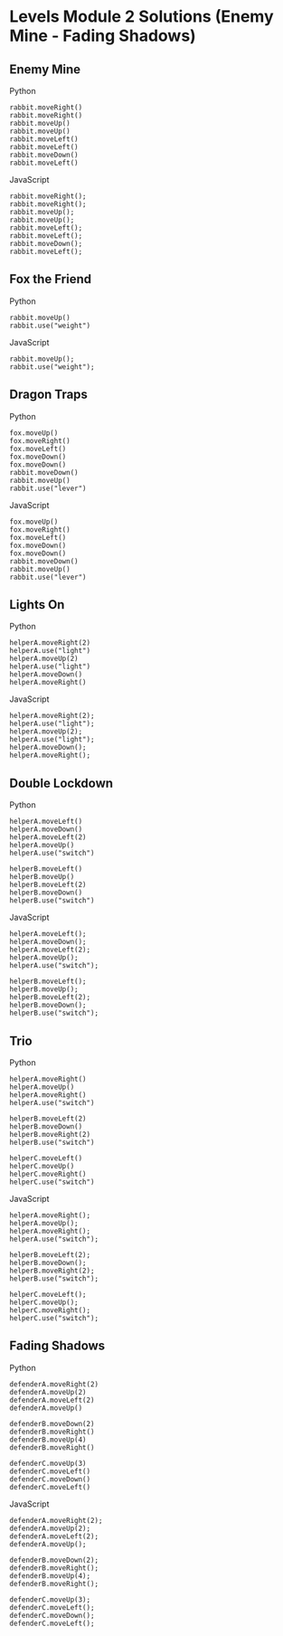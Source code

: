 # Levels Module 2 Solutions (Enemy Mine - Fading Shadows)

## Enemy Mine

Python

```
rabbit.moveRight()
rabbit.moveRight()
rabbit.moveUp()
rabbit.moveUp()
rabbit.moveLeft()
rabbit.moveLeft()
rabbit.moveDown()
rabbit.moveLeft()
```

JavaScript

```
rabbit.moveRight();
rabbit.moveRight();
rabbit.moveUp();
rabbit.moveUp();
rabbit.moveLeft();
rabbit.moveLeft();
rabbit.moveDown();
rabbit.moveLeft();
```

## Fox the Friend

Python

```
rabbit.moveUp()
rabbit.use("weight")
```

JavaScript

```
rabbit.moveUp();
rabbit.use("weight");
```

## Dragon Traps

Python

```
fox.moveUp()
fox.moveRight()
fox.moveLeft()
fox.moveDown()
fox.moveDown()
rabbit.moveDown()
rabbit.moveUp()
rabbit.use("lever")
```

JavaScript

```
fox.moveUp()
fox.moveRight()
fox.moveLeft()
fox.moveDown()
fox.moveDown()
rabbit.moveDown()
rabbit.moveUp()
rabbit.use("lever")
```

## Lights On

Python

```
helperA.moveRight(2)
helperA.use("light")
helperA.moveUp(2)
helperA.use("light")
helperA.moveDown()
helperA.moveRight()

```

JavaScript

```
helperA.moveRight(2);
helperA.use("light");
helperA.moveUp(2);
helperA.use("light");
helperA.moveDown();
helperA.moveRight();
```

## Double Lockdown

Python

```
helperA.moveLeft()
helperA.moveDown()
helperA.moveLeft(2)
helperA.moveUp()
helperA.use("switch")

helperB.moveLeft()
helperB.moveUp()
helperB.moveLeft(2)
helperB.moveDown()
helperB.use("switch")
```

JavaScript

```
helperA.moveLeft();
helperA.moveDown();
helperA.moveLeft(2);
helperA.moveUp();
helperA.use("switch");

helperB.moveLeft();
helperB.moveUp();
helperB.moveLeft(2);
helperB.moveDown();
helperB.use("switch");
```

## Trio

Python

```
helperA.moveRight()
helperA.moveUp()
helperA.moveRight()
helperA.use("switch")

helperB.moveLeft(2)
helperB.moveDown()
helperB.moveRight(2)
helperB.use("switch")

helperC.moveLeft()
helperC.moveUp()
helperC.moveRight()
helperC.use("switch")
```

JavaScript

```
helperA.moveRight();
helperA.moveUp();
helperA.moveRight();
helperA.use("switch");

helperB.moveLeft(2);
helperB.moveDown();
helperB.moveRight(2);
helperB.use("switch");

helperC.moveLeft();
helperC.moveUp();
helperC.moveRight();
helperC.use("switch");
```

## Fading Shadows

Python

```
defenderA.moveRight(2)
defenderA.moveUp(2)
defenderA.moveLeft(2)
defenderA.moveUp()

defenderB.moveDown(2)
defenderB.moveRight()
defenderB.moveUp(4)
defenderB.moveRight()

defenderC.moveUp(3)
defenderC.moveLeft()
defenderC.moveDown()
defenderC.moveLeft()
```

JavaScript

```
defenderA.moveRight(2);
defenderA.moveUp(2);
defenderA.moveLeft(2);
defenderA.moveUp();

defenderB.moveDown(2);
defenderB.moveRight();
defenderB.moveUp(4);
defenderB.moveRight();

defenderC.moveUp(3);
defenderC.moveLeft();
defenderC.moveDown();
defenderC.moveLeft();
```
